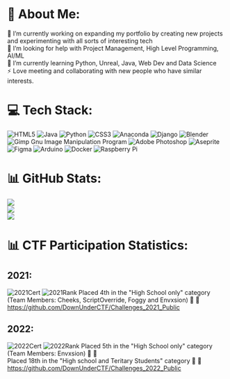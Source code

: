 # 💫 About Me:
🔭 I’m currently working on expanding my portfolio by creating new projects and experimenting with all sorts of interesting tech<br>🤝 I’m looking for help with Project Management, High Level Programming, AI/ML<br>🌱 I’m currently learning Python, Unreal, Java, Web Dev and Data Science<br>⚡ Love meeting and collaborating with new people who have similar interests.


# 💻 Tech Stack:
![HTML5](https://img.shields.io/badge/html5-%23E34F26.svg?style=plastic&logo=html5&logoColor=white) ![Java](https://img.shields.io/badge/java-%23ED8B00.svg?style=plastic&logo=java&logoColor=white) ![Python](https://img.shields.io/badge/python-3670A0?style=plastic&logo=python&logoColor=ffdd54) ![CSS3](https://img.shields.io/badge/css3-%231572B6.svg?style=plastic&logo=css3&logoColor=white) ![Anaconda](https://img.shields.io/badge/Anaconda-%2344A833.svg?style=plastic&logo=anaconda&logoColor=white) ![Django](https://img.shields.io/badge/django-%23092E20.svg?style=plastic&logo=django&logoColor=white) ![Blender](https://img.shields.io/badge/blender-%23F5792A.svg?style=plastic&logo=blender&logoColor=white) ![Gimp Gnu Image Manipulation Program](https://img.shields.io/badge/Gimp-657D8B?style=plastic&logo=gimp&logoColor=FFFFFF) ![Adobe Photoshop](https://img.shields.io/badge/adobephotoshop-%2331A8FF.svg?style=plastic&logo=adobephotoshop&logoColor=white) ![Aseprite](https://img.shields.io/badge/Aseprite-FFFFFF?style=plastic&logo=Aseprite&logoColor=#7D929E) 	![Figma](https://img.shields.io/badge/figma-%23F24E1E.svg?style=plastic&logo=figma&logoColor=white) ![Arduino](https://img.shields.io/badge/-Arduino-00979D?style=plastic&logo=Arduino&logoColor=white) ![Docker](https://img.shields.io/badge/docker-%230db7ed.svg?style=plastic&logo=docker&logoColor=white) ![Raspberry Pi](https://img.shields.io/badge/-RaspberryPi-C51A4A?style=plastic&logo=Raspberry-Pi)
# 📊 GitHub Stats:
![](https://github-readme-stats.vercel.app/api?username=Envxsion&theme=dark&hide_border=false&include_all_commits=true&count_private=true)<br/>
![](https://github-readme-streak-stats.herokuapp.com/?user=Envxsion&theme=dark&hide_border=false)<br/>
![](https://github-readme-stats.vercel.app/api/top-langs/?username=Envxsion&theme=dark&hide_border=false&include_all_commits=true&count_private=true&layout=compact)

# 📊 CTF Participation Statistics:
## 2021:
![2021Cert](https://s3.us-west-2.amazonaws.com/secure.notion-static.com/68f67d75-254a-4389-8cfe-dcd51845826b/ductf-certificate-2021-Bits-N-Bytes.jpg?X-Amz-Algorithm=AWS4-HMAC-SHA256&X-Amz-Content-Sha256=UNSIGNED-PAYLOAD&X-Amz-Credential=AKIAT73L2G45EIPT3X45%2F20220925%2Fus-west-2%2Fs3%2Faws4_request&X-Amz-Date=20220925T095414Z&X-Amz-Expires=86400&X-Amz-Signature=3a66c5233b40247df2f55775caff21a8e5ca9e9ede189621c6882c56b131fbf9&X-Amz-SignedHeaders=host&response-content-disposition=filename%20%3D"ductf-certificate-2021-Bits-N%27-Bytes.jpg"&x-id=GetObject)
![2021Rank](https://s3.us-west-2.amazonaws.com/secure.notion-static.com/f74c4425-a28a-490e-8713-b7ae68602916/Untitled.png?X-Amz-Algorithm=AWS4-HMAC-SHA256&X-Amz-Content-Sha256=UNSIGNED-PAYLOAD&X-Amz-Credential=AKIAT73L2G45EIPT3X45%2F20220925%2Fus-west-2%2Fs3%2Faws4_request&X-Amz-Date=20220925T095426Z&X-Amz-Expires=86400&X-Amz-Signature=4147d0bbc5437f6fcdd47967995bf36730084fc65783b42a7c88226754cbbb55&X-Amz-SignedHeaders=host&response-content-disposition=filename%20%3D"Untitled.png"&x-id=GetObject)
Placed 4th in the "High School only" category (Team Members: Cheeks, ScriptOverride, Foggy and Envxsion) 🦾 🚩<br />
https://github.com/DownUnderCTF/Challenges_2021_Public <br />

## 2022:
![2022Cert](https://s3.us-west-2.amazonaws.com/secure.notion-static.com/ca28d6c5-f7ba-451b-91f8-90f6cbb47cd5/Untitled.png?X-Amz-Algorithm=AWS4-HMAC-SHA256&X-Amz-Content-Sha256=UNSIGNED-PAYLOAD&X-Amz-Credential=AKIAT73L2G45EIPT3X45%2F20220925%2Fus-west-2%2Fs3%2Faws4_request&X-Amz-Date=20220925T095517Z&X-Amz-Expires=86400&X-Amz-Signature=72ea903a1a2a7be74bc6e815425c3526d51504aaeb8cc647db51bd2861f950b3&X-Amz-SignedHeaders=host&response-content-disposition=filename%20%3D"Untitled.png"&x-id=GetObject)
![2022Rank](https://s3.us-west-2.amazonaws.com/secure.notion-static.com/bf654f88-ccc8-4de3-9a3c-dc44d5f64101/2022%21.png?X-Amz-Algorithm=AWS4-HMAC-SHA256&X-Amz-Content-Sha256=UNSIGNED-PAYLOAD&X-Amz-Credential=AKIAT73L2G45EIPT3X45%2F20220925%2Fus-west-2%2Fs3%2Faws4_request&X-Amz-Date=20220925T095534Z&X-Amz-Expires=86400&X-Amz-Signature=a2e899cfcdd060f71e703856c7d27ee7f7c08336923120f97d4c27ffbcfee69e&X-Amz-SignedHeaders=host&response-content-disposition=filename%20%3D"2022%21.png"&x-id=GetObject)
Placed 5th in the "High School only" category (Team Members: Envxsion) 🦾 🚩<br/>
Placed 18th in the "High school and Teritary Students" category 🦾 🚩<br />
https://github.com/DownUnderCTF/Challenges_2022_Public <br />
